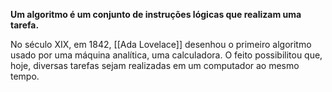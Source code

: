 **Um algoritmo é um conjunto de instruções lógicas que realizam uma tarefa.**

No século XIX, em 1842, [[Ada Lovelace]] desenhou o primeiro algoritmo usado por uma máquina analítica, uma calculadora. O feito possibilitou que, hoje, diversas tarefas sejam realizadas em um computador ao mesmo tempo.

